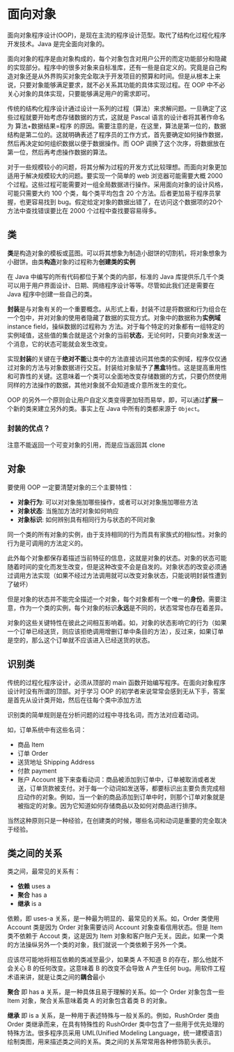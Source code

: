 # 面向对象

面向对象程序设计(OOP)，是现在主流的程序设计范型。取代了结构化过程化程序开发技术。Java 是完全面向对象的。

面向对象的程序是由对象构成的，每个对象包含对用户公开的而定功能部分和隐藏的实现部分。程序中的很多对象来自标准库，还有一些是自定义的。究竟是自己构造对象还是从外界购买对象完全取决于开发项目的预算和时间。但是从根本上来说，只要对象能够满足要求，就不必关系其功能的具体实现过程。在 OOP 中不必关心对象的具体实现，只要能够满足用户的需求即可。

传统的结构化程序设计通过设计一系列的过程（算法）来求解问题。一旦确定了这些过程就要开始考虑存储数据的方式，这就是 Pascal 语言的设计者将其著作命名为 算法+数据结果=程序 的原因。需要注意的是，在这里，算法是第一位的，数据结构是第二位的。这就明确表述了程序员的工作方式，首先要确定如何操作数据，然后再决定如何组织数据以便于数据操作。而 OOP 调换了这个次序，将数据放在第一位，然后再考虑操作数据的算法。

对于一些规模较小的问题，将其分解为过程的开发方式比较理想。而面向对象更加适用于解决规模较大的问题。要实现一个简单的 web 浏览器可能需要大概 2000 个过程。这些过程可能需要对一组全局数据进行操作。采用面向对象的设计风格，可能只需要大约 100 个类，每个类平均包含 20 个方法。后者更加易于程序员掌握，也更容易找到 bug。假定给定对象的数据出错了，在访问这个数据项的20个方法中查找错误要比在 2000 个过程中查找要容易得多。

## 类

**类**是构造对象的模板或蓝图。可以将其想象为制造小甜饼的切割机，将对象想象为小甜饼。由类**构造**对象的过程称为**创建类的实例**

在 Java 中编写的所有代码都位于某个类的内部，标准的 Java 库提供乐几千个类可以用于用户界面设计、日期、网络程序设计等等。尽管如此我们还是需要在 Java 程序中创建一些自己的类。

**封装**是与对象有关的一个重要概念。从形式上看，封装不过是将数据和行为组合在一个包中，并对对象的使用者隐藏了数据的实现方式。对象中的数据称为**实例域** instance field，操纵数据的过程称为 方法。对于每个特定的对象都有一组特定的实例域值，这些值的集合就是这个对象的当前**状态**，无论何时，只要向对象发送一个消息，它的状态可能就会发生改变。

实现**封装**的关键在于**绝对不能**让类中的方法直接访问其他类的实例域，程序仅仅通过对象的方法与对象数据进行交互。封装给对象赋予了**黑盒**特性。这是提高重用性和可靠性的关键。这意味着一个类可以全面地改变存储数据的方式，只要仍然使用同样的方法操作的数据，其他对象就不会知道或介意所发生的变化。

OOP 的另外一个原则会让用户自定义类变得更加轻而易举，即，可以通过**扩展**一个新的类来建立另外的类。事实上在 Java 中所有的类都来源于 `Object`。

### 封装的优点？

注意不能返回一个可变对象的引用，而是应当返回其 clone

## 对象

要使用 OOP 一定要清楚对象的三个主要特性：
- **对象行为**: 可以对对象施加哪些操作，或者可以对对象施加哪些方法
- **对象状态**: 当施加方法时对象如何响应
- **对象标识**: 如何辨别具有相同行为与状态的不同对象

同一个类的所有对象的实例，由于支持相同的行为而具有家族式的相似性。对象的行为是可调用的方法定义的。

此外每个对象都保存着描述当前特征的信息，这就是对象的状态。对象的状态可能随着时间的变化而发生改变，但是这种改变不会是自发的。对象状态的改变必须通过调用方法实现（如果不经过方法调用就可以改变对象状态，只能说明封装性遭到了破坏）

但是对象的状态并不能完全描述一个对象，每个对象都有一个唯一的**身份**。需要注意，作为一个类的实例，每个对象的标识**永远**是不同的，状态常常也存在着差异。

对象的这些关键特性在彼此之间相互影响着。如，对象的状态影响它的行为（如果一个订单已经送货，则应该拒绝调用增删订单中条目的方法），反过来，如果订单是空的，那么这个订单就不应该进入已经送货的状态。

## 识别类

传统的过程化程序设计，必须从顶部的 main 函数开始编写程序。在面向对象程序设计时没有所谓的顶部。对于学习 OOP 的初学者来说常常会感到无从下手，答案是首先从设计类开始，然后在往每个类中添加方法

识别类的简单规则是在分析问题的过程中寻找名词，而方法对应着动词。

如，订单系统中有这些名词：
- 商品 Item
- 订单 Order
- 送货地址 Shipping Address
- 付款 payment
- 账户 Account
接下来查看动词：商品被添加到订单中，订单被取消或者发送，订单货款被支付。对于每一个动词如发送等，都要标识出主要负责完成相应动作的对象。例如，当一个新的商品添加到订单中时，则那个订单对象就是被指定的对象。因为它知道如何存储商品以及如何对商品进行排序。

当然这种原则只是一种经验，在创建类的时候，哪些名词和动词是重要的完全取决于经验。

## 类之间的关系

类之间，最常见的关系有：
- **依赖** uses a
- **聚合** has a
- **继承** is a

依赖，即 uses-a 关系，是一种最为明显的、最常见的关系。如，Order 类使用 Account 类是因为 Order 对象需要访问 Account 对象查看信用状态。但是 Item 类不依赖于 Accout 类，这是因为 Item 对象和客户账户无关。因此，如果一个类的方法操纵另外一个类的对象，我们就说一个类依赖于另外一个类。

应该尽可能地将相互依赖的类减至最少，如果类 A 不知道 B 的存在，那么他就不会关心 B 的任何改变。这意味着 B 的改变不会导致 A 产生任何 bug。用软件工程术语来讲，就是让类之间的**耦合**最小

**聚合** 即 has a 关系，是一种具体且易于理解的关系。如一个 Order 对象包含一些 Item 对象，聚合关系意味着类 A 的对象包含着类 B 的对象。

**继承** 即 is a 关系，是一种用于表述特殊与一般关系的。例如，RushOrder 类由 Order 类继承而来，在具有特殊性的 RushOrder 类中包含了一些用于优先处理的特殊方法。很多程序员采用 UML(Unified Modeling Language，统一建模语言)绘制类图，用来描述类之间的关系。类之间的关系常常用各种修饰箭头表示。

